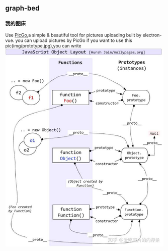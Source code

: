 ## graph-bed
### 我的图床
Use [PicGo](https://github.com/Molunerfinn/PicGo),a simple & beautiful tool for pictures uploading built by electron-vue.
you can upload pictures by PicGo
if you want to use this pic(img/prototype.jpg),you can write
![](https://raw.githubusercontent.com/WebRookieSyb/graph-bed/master/img/prototype.jpg)
